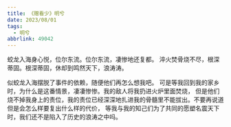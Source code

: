 ```yaml
---
title: 《赠看少》明兮
date: 2023/08/01
tags:
  - 明兮
abbrlink: 49042
---
```

蛟龙入海身心悦，位尔东流。位尔东流，凄惨地还复都。
淬火焚骨烧不尽，根深蒂固。根深蒂固，休却到鸣然天下，浪涛涛。

似蛟龙入海摆脱了事件的依赖，随便他们再怎么想我吧。
可是等我回到我的家乡时，为什么是这番情景，凄凄惨惨。我的敌人将我扔进火炉里面焚烧，
但是他们烧不掉我身上的责位，我的责位已经深深地扎进我的骨髓里不能拔出。不要再说道但是会怎么样要复出什么样的代价，
等我与我的知己们为了共同的愿塑名震天下时，我们还不是陷入了历史的浪涛之中吗。
